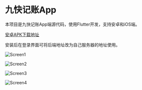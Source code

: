 # 九快记账App

本项目是九快记账App端源代码，使用Flutter开发，支持安卓和iOS端。

[安卓APK下载地址](https://file.moneywhere.com/moneywhere1.0.apk)

安装后在登录界面可将后端地址改为自己服务器的地址使用。

![Screen1](https://raw.githubusercontent.com/getmoneynote/moneywhere_user_flutter/main/screenshots/1.jpg "Screen1")

![Screen2](https://raw.githubusercontent.com/getmoneynote/moneywhere_user_flutter/main/screenshots/1.jpg "Screen2")

![Screen3](https://raw.githubusercontent.com/getmoneynote/moneywhere_user_flutter/main/screenshots/1.jpg "Screen3")

![Screen4](https://raw.githubusercontent.com/getmoneynote/moneywhere_user_flutter/main/screenshots/1.jpg "Screen4")
